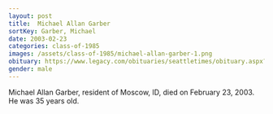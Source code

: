 ```yaml
---
layout: post
title:  Michael Allan Garber
sortKey: Garber, Michael
date: 2003-02-23
categories: class-of-1985
images: /assets/class-of-1985/michael-allan-garber-1.png
obituary: https://www.legacy.com/obituaries/seattletimes/obituary.aspx?page=lifestory&pid=823767
gender: male
---
```

Michael Allan Garber, resident of Moscow, ID, died on February 23, 2003. He was 35 years old.
